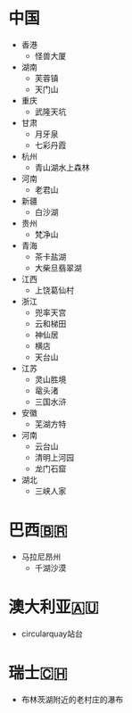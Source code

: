 # 中国
- 香港
	- 怪兽大厦
- 湖南
	- 芙蓉镇
	- 天门山
- 重庆
	- 武隆天坑
- 甘肃
	- 月牙泉
	- 七彩丹霞
- 杭州
	- 青山湖水上森林
- 河南
	- 老君山
- 新疆
	- 白沙湖
- 贵州
	- 梵净山
- 青海
	- 茶卡盐湖
	- 大柴旦翡翠湖
- 江西
	- 上饶葛仙村
- 浙江
	- 兜率天宫
	- 云和梯田
	- 神仙居
	- 横店
	- 天台山
- 江苏
	- 灵山胜境
	- 鼋头渚
	- 三国水浒
- 安徽
	- 芜湖方特
- 河南
	- 云台山
	- 清明上河园
	- 龙门石窟
- 湖北
	- 三峡人家

# 巴西🇧🇷
- 马拉尼昂州
	- 千湖沙漠
# 澳大利亚🇦🇺
- circularquay站台
# 瑞士🇨🇭
- 布林茨湖附近的老村庄的瀑布